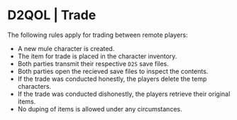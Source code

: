 # D2QOL | Trade

The following rules apply for trading between remote players:

- A new mule character is created.
- The item for trade is placed in the character inventory.
- Both parties transmit their respective ``D2S`` save files.
- Both parties open the recieved save files to inspect the contents.
- If the trade was conducted honestly, the players delete the temp characters.
- If the trade was conducted dishonestly, the players retrieve their original items.
- No duping of items is allowed under any circumstances.